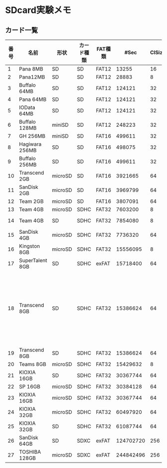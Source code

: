 # SDcard実験メモ

## カード一覧

|番号|名前|形状|カード種類|FAT種類|#Sec|ClSize|#Cl|説明|
|----|----|----|--------|------|----|--|--|--|
|1|Pana 8MB|SD|SD|FAT12|13255|16|828||
|2|Pana12MB|SD|SD|FAT12|28883|8|3610||
|3|Buffalo 64MB|SD|SD|FAT12|124121|32|3878||
|4|Pana 64MB|SD|SD|FAT12|124121|32|3878||
|5|IOData 64MB|SD|SD|FAT12|124121|32|3878||
|6|Buffalo 128MB|miniSD|SD|FAT12|248223|32|7756||
|7|GH 256MB|miniSD|SD|FAT16|499611|32|15612||
|8|Hagiwara 256MB|SD|SD|FAT16|498075|32|15564||
|9|Buffalo 256MB|SD|SD|FAT16|499611|32|15612||
|10|Transcend 2GB|microSD|SD|FAT16|3921665|64|61276||
|11|SanDisk 2GB|microSD|SD|FAT16|3969799|64|62028||
|12|Team 2GB|microSD|SD|FAT16|3807091|64|59485||
|13|Team 4GB|microSD|SDHC|FAT32|7603200|8|950400||
|14|Team 4GB|SD|SDHC|FAT32|7854080|8|981760 (EFB00)||
|15|SanDisk 4GB|microSD|SDHC|FAT32|7736320|64|120880||
|16|Kingston 8GB|microSD|SDHC|FAT32|15556095|8|144571||
|17|SuperTalent 8GB|SD|SDHC|exFAT|15718400|64|245536||
|18|Transcend 8GB|SD|SDHC|FAT32|15386624|64|240416|19と同じ種類のカード|
|19|Transcend 8GB|SD|SDHC|FAT32|15386624|64|240416||
|20|Teams 8GB|microSD|SDHC|FAT32|15429632|8|1928704||
|21|KIOXIA 16GB|SD|SDHC|FAT32|30367744|64|474496||
|22|SP 16GB|microSD|SDHC|FAT32|30384128|64|474752||
|23|KIOXIA 16GB|microSD|SDHC|FAT32|30367744|64|474496||
|24|KIOXIA 32GB|microSD|SDHC|FAT32|60497920|64|945280||
|25|KIOXIA 32GB|SD|SDHC|FAT32|61087744|64|954496||
|26|SanDisk 64GB|SD|SDXC|exFAT|124702720|256|486992||
|27|TOSHIBA 128GB|microSD|SDXC|exFAT|244842496|256|956280||

